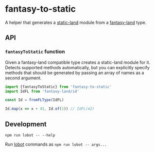 # fantasy-to-static

A helper that generates
a [static-land](https://github.com/rpominov/static-land) module from
a [fantasy-land](https://github.com/fantasyland/fantasy-land) type.

## API

### `fantasyToStatic` function

Given a fantasy-land compatible type creates a static-land module for it.
Detects supported methods automatically, but you can explicitly specify methods
that should be generated by passing an array of names as a second argument.

```js
import {fantasyToStatic} from 'fantasy-to-static'
import IdFL from 'fantasy-land/id'

const Id = fromFLType(IdFL)

Id.map(x => x + 41, Id.of(1)) // IdFL(42)
```



## Development

```
npm run lobot -- --help
```

Run [lobot](https://github.com/rpominov/lobot) commands as `npm run lobot -- args...`
